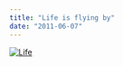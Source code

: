 ```yaml
---
title: "Life is flying by"
date: "2011-06-07"
---
```


[![](http://nickfoden.files.wordpress.com/2011/06/life.jpg "Life")](http://nickfoden.files.wordpress.com/2011/06/life.jpg)
